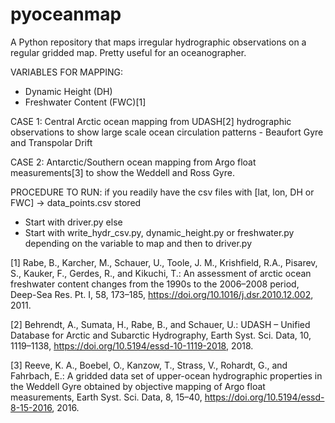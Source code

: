 # pyoceanmap
A Python repository that maps irregular hydrographic observations on a regular gridded map. Pretty useful for an oceanographer.

VARIABLES FOR MAPPING:
  - Dynamic Height (DH)
  - Freshwater Content (FWC)[1]
    
CASE 1:
Central Arctic ocean mapping from UDASH[2] hydrographic observations to show large scale ocean circulation patterns - Beaufort Gyre and Transpolar Drift

CASE 2:
Antarctic/Southern ocean mapping from Argo float measurements[3] to show the Weddell and Ross Gyre. 


PROCEDURE TO RUN:
if you readily have the csv files with [lat, lon, DH or FWC] -> data_points.csv stored 
  - Start with driver.py 
else 
  - Start with write_hydr_csv.py, dynamic_height.py or freshwater.py depending on the variable to map and then to driver.py


[1] Rabe, B., Karcher, M., Schauer, U., Toole, J. M., Krishfield, R.A., Pisarev, S., Kauker, F., Gerdes, R., and Kikuchi, T.: An assessment of arctic ocean freshwater content changes from the 1990s to the 2006–2008 period, Deep-Sea Res. Pt. I, 58, 173–185, https://doi.org/10.1016/j.dsr.2010.12.002, 2011.

[2] Behrendt, A., Sumata, H., Rabe, B., and Schauer, U.: UDASH – Unified Database for Arctic and Subarctic Hydrography, Earth Syst. Sci. Data, 10, 1119–1138, https://doi.org/10.5194/essd-10-1119-2018, 2018.

[3] Reeve, K. A., Boebel, O., Kanzow, T., Strass, V., Rohardt, G., and Fahrbach, E.: A gridded data set of upper-ocean hydrographic properties in the Weddell Gyre obtained by objective mapping of Argo float measurements, Earth Syst. Sci. Data, 8, 15–40, https://doi.org/10.5194/essd-8-15-2016, 2016.
  


